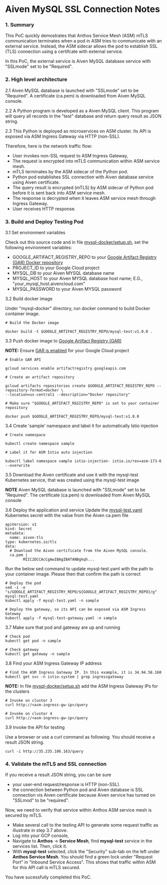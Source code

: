 # Aiven MySQL SSL Connection Notes

### 1. Summary

This PoC quickly demostrates that Anthos Service Mesh (ASM) mTLS communication terminates when a pod in ASM tries to communicate with an external service. Instead, the ASM sidecar allows the pod to establish SSL (TLS) connection using a certifcate with external service. 

In this PoC, the external service is Aiven MySQL database service with "SSLmode" set to be "Required". 

### 2. High level architecture

2.1 Aiven MySQL database is launched with "SSLmode" set to be "Required". A certificate (ca.pem) is downloaded from Aiven MySQL console.

2.2 A Python program is developed as a Aiven MySQL client. This program will query all records in the "test" database and return query result as JSON string. 

2.3 This Python is deployed as microservices on ASM cluster. Its API is exposed via ASM Ingress Gateway via HTTP (non-SSL). 

Therefore, here is the network traffic flow:
- User invokes non-SSL request to ASM Ingress Gateway, 
- The request is encrypted into mTLS communication within ASM service mesh. 
- mTLS terminates by the ASM sidecar of the Python pod. 
- Python pod establishes SSL connection with Aiven database service using Aiven certificate.
- The query result is encrypted (mTLS) by ASM sidecar of Python pod before it is sent back into ASM service mesh. 
- The response is decrypted when it leaves ASM service mesh through Ingress Gateway. 
- User receives HTTP response. 

### 3. Build and Deploy Testing Pod

3.1 Set environment variables

Check out this source code and in file [mysql-docker/setup.sh](setup.sh), set the following environment variables:

- GOOGLE_ARTIFACT_REGISTRY_REPO to your [Google Artifact Registry (GAR) Docker repository](https://cloud.google.com/artifact-registry/docs/docker/quickstart#create)
- PROJECT_ID to your Google Cloud project
- MYSQL_DB to your Aiven MYSQL database name
- MYSQL_HOST to your Aiven MYSQL database host name; E.G., "your_mysql_host.aivencloud.com"
- MYSQL_PASSWORD to your Aiven MYSQL password

3.2 Build docker image

Under "mysql-docker" directory, run docker command to build Docker container image.

```
# Build the Docker image

docker build -t $GOOGLE_ARTIFACT_REGISTRY_REPO/mysql-test:v1.0.0 .
```

3.3 Push docker image to [Google Artifact Registry (GAR)](https://cloud.google.com/artifact-registry/docs/docker/quickstart#push)

**NOTE:** Ensure [GAR is enabled](https://console.cloud.google.com/apis/library/artifactregistry.googleapis.com) for your Google Cloud project

```
# Enable GAR API

gcloud services enable artifactregistry.googleapis.com

# Create an artifact repository

gcloud artifacts repositories create $GOOGLE_ARTIFACT_REGISTRY_REPO --repository-format=docker \
--location=us-central1 --description="Docker repository"

# Make sure "$GOOGLE_ARTIFACT_REGISTRY_REPO" is set to your container repository

docker push $GOOGLE_ARTIFACT_REGISTRY_REPO/mysql-test:v1.0.0
```

3.4 Create 'sample' namespace and label it for automatically Istio injection

```
# Create namespace

kubectl create namespace sample

# Label it for ASM Istio auto injection

kubectl label namespace sample istio-injection- istio.io/rev=asm-173-6 --overwrite
```

3.5 Download the Aiven certificate and use it with the mysql-test Kubernetes service, that was created using the mysql-test image

**NOTE** Aiven MySQL database is launched with "SSLmode" set to be "Required". The certificate (ca.pem) is downloaded from Aiven MySQL console

3.6 Deploy the application and service
Update the [mysql-test.yaml](./mysql-test.yaml) Kubernetes secret with the value from the Aiven ca.pem file

```
apiVersion: v1
kind: Secret
metadata:
  name: aiven-tls
type: kubernetes.io/tls
data:
  # Download the Aiven certificate from the Aiven MySQL console.
  ca.pem |
        MIIC2DCCAcCgAwIBAgIBATANBgkqh...
```

Run the below sed command to update mysql-test.yaml with the path to your container image. Please then that confirm the path is correct

```
# Deploy the pod
sed -i -e "s/GOOGLE_ARTIFACT_REGISTRY_REPO/${GOOGLE_ARTIFACT_REGISTRY_REPO}/g" mysql-test.yaml
kubectl apply -f mysql-test.yaml -n sample

# Deploy the gateway, so its API can be exposed via ASM Ingress Gateway
kubectl apply -f mysql-test-gateway.yaml -n sample
```

3.7 Make sure that pod and gateway are up and running

```
# Check pod
kubectl get pod -n sample

# Check gateway
kubectl get gateway -n sample
```

3.8 Find your ASM Ingress Gateway IP address

```
# Find the ASM Ingress Gateway IP. In this example, it is 34.94.58.160
kubectl get svc -n istio-system | grep ingressgateway
```

**NOTE:** In file [mysql-docker/setup.sh](setup.sh) add the ASM Ingress Gateway IPs for the clusters 

```
# Invoke on cluster 3
curl http://<asm-ingress-gw-ip>/query

# Invoke on cluster 4
curl http://<asm-ingress-gw-ip>/query
```

3.9 Invoke the API for testing

Use a browser or use a curl command as following. You should receive a result JSON string.
```
curl -i http://35.235.106.163/query 
```

### 4. Validate the mTLS and SSL connection

If you receive a result JSON string, you can be sure 
- your user-end request/response is HTTP (non-SSL).
- the connection between Python pod and Aiven database is SSL connection vis Aiven certificate because Aiven service has turned on "SSLmod" to be "required".

Now, we need to verify that service within Anthos ASM service mesh is secured by mTLS. 
- Make several call to the testing API to generate some request traffic as illustrate in step 3.7 above.
- Log into your GCP console,
- Navigate to __Anthos__ -> __Service Mesh__, find **mysql-test** service in the services list. Then, click it. 
- With **mysql-test** selected, click the "Security" sub-tab on the left under __Anthos Service Mesh__. You should find a green lock under "Request Port" in "Inbound Service Access". This shows that traffic within ASM for this API call is mTLS secured.

You have sucessfully completed this PoC.
